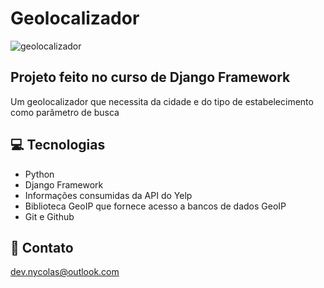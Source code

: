 # Geolocalizador

![geolocalizador](https://github.com/devnycolas/geo/assets/143043571/377b86f5-673f-4143-b523-814f5c7b4906)

## Projeto feito no curso de Django Framework
Um geolocalizador que necessita da cidade e do tipo de estabelecimento como parâmetro de busca

## 💻 Tecnologias

- Python
- Django Framework
- Informações consumidas da API do Yelp
- Biblioteca GeoIP que fornece acesso a bancos de dados GeoIP
- Git e Github

## 💙 Contato

dev.nycolas@outlook.com
